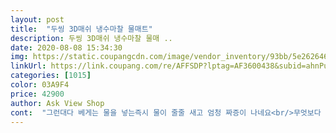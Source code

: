 ```yaml
---
layout: post 
title:  "두씽 3D매쉬 냉수마찰 물매트" 
description: 두씽 3D매쉬 냉수마찰 물매 ..
date: 2020-08-08 15:34:30 
img: https://static.coupangcdn.com/image/vendor_inventory/93bb/5e26264671fe066226d92fb80a8f177f120bc6e7181b781769a3a1a1e696.jpg 
linkUrl: https://link.coupang.com/re/AFFSDP?lptag=AF3600438&subid=ahnPublicAsk&pageKey=235971711&itemId=748539700&vendorItemId=70969147255&traceid=V0-113-2b4918770df9a17e 
categories: [1015] 
color: 03A9F4 
price: 42900 
author: Ask View Shop 
cont:  "그런대다 베게는 물을 넣는즉시 물이 줄줄 새고 엄청 짜증이 나네요<br/>무엇보다 시원함이 좋아요.<br/> 물침대 느낌으로 어르신들도 좋을것같고요.<br/> 오래 누워 계셔야할 분에게도 유용해 보여요.<br/> 강추합니다.<br/><br/>물넣는것도 생각보다 쉽고 둘이 같이하니 은근 재밌네요ㅎ<br/>반품하고 싶은대 그냥 놔들려고요<br/>상품을 받은즉시 설명서대로 물넣고 사용하는대 기대만큼하나도 안 시원합니다.<br/><br/>시원하다고 올린리뷰는 다 거짓인것같아요<br/>작년에 쓰던 젤매트를 꺼내보니 곰팡이가 나서ㅜㅜ<br/>제가 더위를 엄청 싫어하는 사람이라 우연히 물이들어가는 쿨메트를 발견하고는 두번생각안아고 바로 질렀습니다.<br/><br/>제가 웬만하면 리뷰를 잘안하는대 이것만은 해야할것같아서 글을 올립니다.<br/><br/>찬물붓고 침대 위 깔아도 전혀 새거나 불편함이 없어요.<br/><br/>쿨매트 여기저기 알아보던중 물만넣어 시원하다길래 반신반의하며 샀는데 왠일  짱시원해요 ㅎㅎ<br/>한개샀더니 서로 차지하려고 눈치싸움해서 하나 더 사야겠어요 ㅎㅎ<br/>" 
---
```


